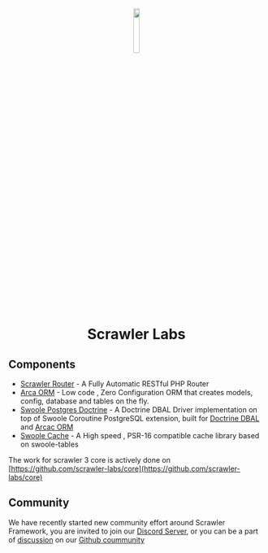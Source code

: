 <div align="center">
<img src="https://user-images.githubusercontent.com/7591484/170873489-6aa40fe3-9d5c-476b-9434-f12f0a896c85.png" width="15%">
<h1> Scrawler Labs </h1>
</div>


## Components
- [Scrawler Router](https://github.com/scrawler-labs/router) - A Fully Automatic RESTful PHP Router 
- [Arca ORM](https://github.com/scrawler-labs/arca-orm) - Low code , Zero Configuration ORM that creates models, config, database and tables on the fly.
- [Swoole Postgres Doctrine](https://github.com/scrawler-labs/swoole-postgresql-doctrine) - A Doctrine DBAL Driver implementation on top of Swoole Coroutine PostgreSQL extension, built for [Doctrine DBAL](https://www.doctrine-project.org/projects/dbal.html) and [Arcac ORM](https://github.com/scrawler-labs/arca-orm)
- [Swoole Cache](https://github.com/scrawler-labs/swoole-cache) - A High speed , PSR-16 compatible cache library based on swoole-tables

The work for scrawler 3 core is actively done on [https://github.com/scrawler-labs/core](https://github.com/scrawler-labs/core) 

## Community
We have recently started new community effort around Scrawler Framework, you are invited to join our [Discord Server](https://discord.gg/Ecu9u6yg), or you can be a part of [discussion](https://github.com/orgs/scrawler-labs/discussions) on our [Github coummunity](https://github.com/orgs/scrawler-labs/discussions)
